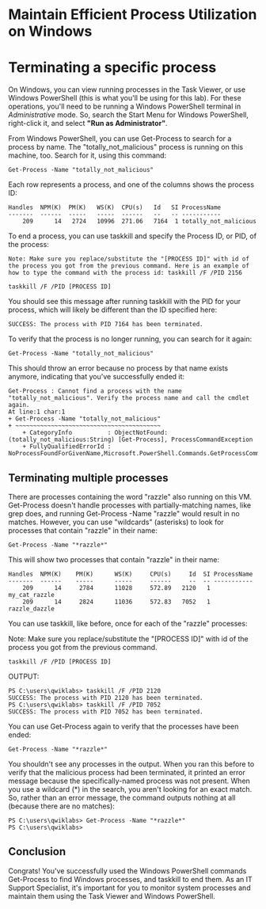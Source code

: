 # Maintain Efficient Process Utilization on Windows

# Terminating a specific process

On Windows, you can view running processes in the Task Viewer, or use Windows PowerShell (this is what you'll be using for this lab). For these operations, you'll need to be running a Windows PowerShell terminal in <em>Administrative</em> mode. So, search the Start Menu for Windows PowerShell, right-click it, and select <b>"Run as Administrator"</b>.

From Windows PowerShell, you can use Get-Process to search for a process by name. The "totally_not_malicious" process is running on this machine, too. Search for it, using this command:


```
Get-Process -Name "totally_not_malicious"
```

Each row represents a process, and one of the columns shows the process ID:

```
Handles  NPM(K)  PM(K)   WS(K)  CPU(s)   Id   SI ProcessName
-------  ------  -----   -----  ------   --   -- -----------
    209      14   2724   10996  271.06   7164  1 totally_not_malicious
```

To end a process, you can use taskkill and specify the Process ID, or PID, of the process:


```
Note: Make sure you replace/substitute the "[PROCESS ID]" with id of the process you got from the previous command. Here is an example of how to type the command with the process id: taskkill /F /PID 2156
```

```
taskkill /F /PID [PROCESS ID]
```

You should see this message after running taskkill with the PID for your process, which will likely be different than the ID specified here:

```
SUCCESS: The process with PID 7164 has been terminated.
```

To verify that the process is no longer running, you can search for it again:

```
Get-Process -Name "totally_not_malicious"
```

This should throw an error because no process by that name exists anymore, indicating that you've successfully ended it:


```
Get-Process : Cannot find a process with the name "totally_not_malicious". Verify the process name and call the cmdlet
again.
At line:1 char:1
+ Get-Process -Name "totally_not_malicious"
+ ~~~~~~~~~~~~~~~~~~~~~~~~~~~~~~~~~~~~~~~~~
    + CategoryInfo          : ObjectNotFound: (totally_not_malicious:String) [Get-Process], ProcessCommandException
    + FullyQualifiedErrorId : NoProcessFoundForGivenName,Microsoft.PowerShell.Commands.GetProcessCommand
```


## Terminating multiple processes

There are processes containing the word "razzle" also running on this VM. Get-Process doesn't handle processes with partially-matching names, like grep does, and running Get-Process -Name "razzle" would result in no matches. However, you can use "wildcards" (asterisks) to look for processes that contain "razzle" in their name:

```
Get-Process -Name "*razzle*"
```

This will show two processes that contain "razzle" in their name:

```
Handles  NPM(K)    PM(K)      WS(K)     CPU(s)     Id  SI ProcessName
-------  ------    -----      -----     ------     --  -- -----------
    209      14     2784      11028     572.89   2120   1 my_cat_razzle
    209      14     2824      11036     572.83   7052   1 razzle_dazzle
```

You can use taskkill, like before, once for each of the "razzle" processes:


Note: Make sure you replace/substitute the "[PROCESS ID]" with id of the process you got from the previous command.

```
taskkill /F /PID [PROCESS ID]
```

OUTPUT: 

```
PS C:\users\qwiklabs> taskkill /F /PID 2120
SUCCESS: The process with PID 2120 has been terminated.
PS C:\users\qwiklabs> taskkill /F /PID 7052
SUCCESS: The process with PID 7052 has been terminated.
```

You can use Get-Process again to verify that the processes have been ended:


```
Get-Process -Name "*razzle*"
```

You shouldn't see any processes in the output. When you ran this before to verify that the malicious process had been terminated, it printed an error message because the specifically-named process was not present. When you use a wildcard (*) in the search, you aren't looking for an exact match. So, rather than an error message, the command outputs nothing at all (because there are no matches):

```
PS C:\users\qwiklabs> Get-Process -Name "*razzle*"
PS C:\users\qwiklabs>  
```

## Conclusion

Congrats! You've successfully used the Windows PowerShell commands Get-Process to find Windows processes, and taskkill to end them. As an IT Support Specialist, it's important for you to monitor system processes and maintain them using the Task Viewer and Windows PowerShell.

